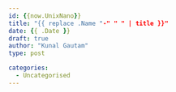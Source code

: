 ```yaml
---
id: {{now.UnixNano}}
title: "{{ replace .Name "-" " " | title }}"
date: {{ .Date }}
draft: true
author: "Kunal Gautam"
type: post

categories:
  - Uncategorised
---
```


